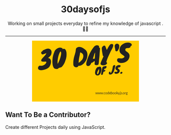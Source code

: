 <h1 align="center">
  30daysofjs
</h1>

<p align="center">
  Working on small projects everyday to refine my knowledge of javascript . 💯💯
</p>

***
<div style="text-align:center">
  <img src="30days.png" align="center" alt="30daysofjs">
</div>

## Want To Be a Contributor?
Create different Projects daily using JavaScript.


